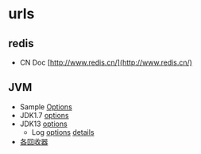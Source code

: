 # urls

## redis

* CN Doc [http://www.redis.cn/](http://www.redis.cn/)

## JVM

* Sample [Options](https://www.cnblogs.com/qlqwjy/p/8037797.html)
* JDK1.7 [options](https://www.oracle.com/technetwork/java/javase/tech/vmoptions-jsp-140102.html#Options)
* JDK13 [options](https://docs.oracle.com/en/java/javase/13/vm/index.html)
  * Log [options](https://docs.oracle.com/en/java/javase/13/jrockit-hotspot/logging.html#GUID-962A4EDC-33DE-4D8B-A00D-C76EDFDD2C9B) [details](https://docs.oracle.com/en/java/javase/13/docs/specs/man/java.html#enable-logging-with-the-jvm-unified-logging-framework)
* [各回收器](https://blog.csdn.net/leo187/article/details/88920036)

